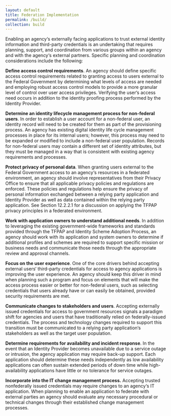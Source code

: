 ```yaml
---
layout: default
title: Federation Implementation
permalink: /build/
collection: build
---
```


Enabling an agency‘s externally facing applications to trust external identity information and
third-party credentials is an undertaking that requires planning, support, and coordination from
various groups within an agency and with the agency‘s external partners. Specific planning and
coordination considerations include the following:

<i class="fa fa-check-square-o"></i> **Define access control requirements**. An agency should define specific access control
requirements related to granting access to users external to the Federal Government by
determining what levels of access are needed and employing robust access control
models to provide a more granular level of control over user access privileges.
Verifying the user‘s access need occurs in addition to the identity proofing process
performed by the Identity Provider.

<i class="fa fa-check-square-o"></i> **Determine an identity lifecycle management process for non-federal users**. In order
to establish a user account for a non-federal user, an identity record will need to be
created for them as part of the provisioning process. An agency has existing digital identity life cycle management processes in
place for its internal users; however, this process may need to be expanded or modified to
include a non-federal user population. Records for non-federal users may contain a
different set of identity attributes, but they must be managed in a way that is consistent
with existing agency requirements and processes.

<i class="fa fa-check-square-o"></i> **Protect privacy of personal data**. When granting users external to the Federal
Government access to an agency‘s resources in a federated environment, an agency
should involve representatives from their Privacy Office to ensure that all applicable
privacy policies and regulations are enforced. These policies and regulations help ensure
the privacy of personal information exchanged between a relying party application and
Identity Provider as well as data contained within the relying party application. See
Section 12.2.2.1 for a discussion on applying the TFPAP privacy principles in a federated
environment.

<i class="fa fa-check-square-o"></i> **Work with application owners to understand additional needs**. In addition to
leveraging the existing government-wide frameworks and standards provided through the
TFPAP and Identity Scheme Adoption Process, an agency should work with its
application and system owners to determine if additional profiles and schemes are
required to support specific mission or business needs and communicate those needs
through the appropriate review and approval channels.

<i class="fa fa-check-square-o"></i> **Focus on the user experience**. One of the core drivers behind accepting external users‘
third-party credentials for access to agency applications is improving the user experience.
An agency should keep this driver in mind when planning such a program and focus on
elements that will make the access process easier or better for non-federal users, such as
selecting credentials that users already have or can easily be obtained, provided security
requirements are met.

<i class="fa fa-check-square-o"></i> **Communicate changes to stakeholders and users**. Accepting externally issued
credentials for access to government resources signals a paradigm shift for agencies and
users that have traditionally relied on federally-issued credentials. The process and
technology changes required to support this transition must be communicated to a relying
party application‘s stakeholders as well as the target user population.

<i class="fa fa-check-square-o"></i> **Determine requirements for availability and incident response**. In the event that an
Identity Provider becomes unavailable due to a service outage or intrusion, the agency
application may require back-up support. Each application should determine these needs
independently as low availability applications can often sustain extended periods of down
time while high-availability applications have little or no tolerance for service outages.

<i class="fa fa-check-square-o"></i> **Incorporate into the IT change management process.** Accepting trusted nonfederally
issued credentials may require changes to an agency‘s IT application. When
planning to enable an application to federate with external parties an agency should
evaluate any necessary procedural or technical changes through their established change
management processes.














